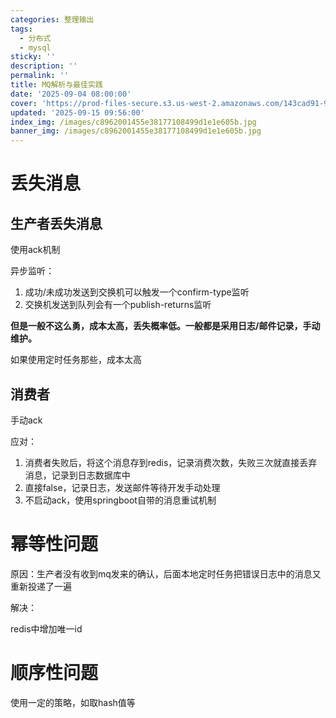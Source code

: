 ```yaml
---
categories: 整理输出
tags:
  - 分布式
  - mysql
sticky: ''
description: ''
permalink: ''
title: MQ解析与最佳实践
date: '2025-09-04 08:00:00'
cover: 'https://prod-files-secure.s3.us-west-2.amazonaws.com/143cad91-961b-48b0-82dc-78fbb6eb5abe/c9835214-316f-4bc0-80b9-279807294da1/934905.jpg?X-Amz-Algorithm=AWS4-HMAC-SHA256&X-Amz-Content-Sha256=UNSIGNED-PAYLOAD&X-Amz-Credential=ASIAZI2LB466YAYPT2ZV%2F20250920%2Fus-west-2%2Fs3%2Faws4_request&X-Amz-Date=20250920T100045Z&X-Amz-Expires=3600&X-Amz-Security-Token=IQoJb3JpZ2luX2VjEHIaCXVzLXdlc3QtMiJHMEUCIQDhy3AVM%2BoxdNfJNGqCZc1M2ogqiABo0xEFlIXN2Z4hXQIgPxmlmA9l0uND2sGw2JxWFx7TSZcWI9P24xjoPvaeJskqiAQI6%2F%2F%2F%2F%2F%2F%2F%2F%2F%2F%2FARAAGgw2Mzc0MjMxODM4MDUiDPbLDmnAIEfgJZ3%2FQSrcA1eU5CFIIkus44CwpvlcEicSlii5UjPiwwxGbW9BvyT1msuk4EUfrPOf%2FW9tEiI87UT%2FQ8j8oGAa2RU6zrsJCSfs9GwtllgmYiMwqBfNtYtM7EpAFy1WVAtb0fjQoNzgNNttx0j8MRS7zC8hCTqnle9U%2FWDX6ti6u9STRw1GZn6Z9ndOeAW3gG1xrlMn1JP85ErIwdC38lH4NrbuJZ7xSx59PTGbtbip4VQcl%2FXoF%2B565Bc3%2Bqf68Rb9y8MPcByyc6zIMBxtmxQOiTUXRsZwum9qdn%2FGhX1VAootr%2FzxU%2FNfxEoTqpQKlEi4xuxtlonUaOLY12BkdZT8cBMykBxA3LiYA%2BJE1NIqV0QhBew0dYWgqy92SbzeqPqzF6g71KqTTkPBbEnbb%2BjWmiVy%2FIsnJdlYK5WjXF6ZVGqo13crmrXsT0nvtiUT1zmZ9iHYH2Gz20x8c%2BJttXABEJh%2BVyuYSVckcwrEj8zl7TDskSKHJhhlObkP5%2BVc77jE65dLfxEft4rQfm%2BwsmnE7Mum%2B6FZy%2Bp%2FtRyreuRWVy3%2Bb18ACWfmFoFnZGXpCx8SxYnB9Y63K4OBSeNNCDC8kIxllwS8HLBeVH6M36zXGvjcmbuG4mmhU%2FINTp2px6iqREcTMK%2FqucYGOqUBCCB%2BqfuCywSGIHu22sH4FEf2JPoEAf0oRyNReigASJh5jyYYoFB2q0SERuyJNnIk4T9zKGjj3ycT46E3mY6Q6ehiKJjl1cTxycebFxYHshioqneozlC3cHNSvr2%2Bnh6q6YOeDreHSpQ2zuXAleA%2F1M%2B6lsjgWcHomJHsS6FntUj848n14FK0RgB0g30zUwDLwqSZMPKdTxUXwg6F9nM6VsW15x7U&X-Amz-Signature=383fe0a72bc7e50fb25cf13a4abdd2d077c36282b565754780ba73ed0c70298e&X-Amz-SignedHeaders=host&x-amz-checksum-mode=ENABLED&x-id=GetObject'
updated: '2025-09-15 09:56:00'
index_img: /images/c8962001455e38177108499d1e1e605b.jpg
banner_img: /images/c8962001455e38177108499d1e1e605b.jpg
---
```


# 丢失消息


## 生产者丢失消息


使用ack机制


异步监听：

1. 成功/未成功发送到交换机可以触发一个confirm-type监听
2. 交换机发送到队列会有一个publish-returns监听

**但是一般不这么勇，成本太高，丢失概率低。一般都是采用日志/邮件记录，手动维护。**


如果使用定时任务那些，成本太高


## 消费者


手动ack


应对：

1. 消费者失败后，将这个消息存到redis，记录消费次数，失败三次就直接丢弃消息，记录到日志数据库中
2. 直接false，记录日志，发送邮件等待开发手动处理
3. 不启动ack，使用springboot自带的消息重试机制

# 幂等性问题


原因：生产者没有收到mq发来的确认，后面本地定时任务把错误日志中的消息又重新投递了一遍


解决：


redis中增加唯一id


# 顺序性问题


使用一定的策略，如取hash值等

